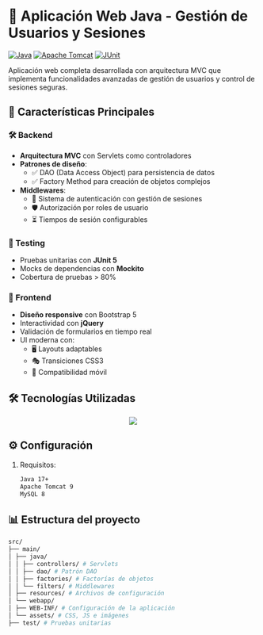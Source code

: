 # 🚀 Aplicación Web Java - Gestión de Usuarios y Sesiones 

[![Java](https://img.shields.io/badge/Java-17-%23ED8B00?logo=openjdk)](https://www.java.com/)
[![Apache Tomcat](https://img.shields.io/badge/Apache_Tomcat-9.0-%23F8DC75?logo=apache-tomcat)](https://tomcat.apache.org/)
[![JUnit](https://img.shields.io/badge/JUnit-5-%2325A162?logo=junit5)](https://junit.org/)

Aplicación web completa desarrollada con arquitectura MVC que implementa funcionalidades avanzadas de gestión de usuarios y control de sesiones seguras.

## 🌟 Características Principales

### 🛠️ Backend
- **Arquitectura MVC** con Servlets como controladores
- **Patrones de diseño**:
  - ✅ DAO (Data Access Object) para persistencia de datos
  - ✅ Factory Method para creación de objetos complejos
- **Middlewares**:
  - 🔐 Sistema de autenticación con gestión de sesiones
  - 🛡️ Autorización por roles de usuario
  - ⏳ Tiempos de sesión configurables

### 🧪 Testing
- Pruebas unitarias con **JUnit 5**
- Mocks de dependencias con **Mockito**
- Cobertura de pruebas > 80%

### 🎨 Frontend
- **Diseño responsive** con Bootstrap 5
- Interactividad con **jQuery**
- Validación de formularios en tiempo real
- UI moderna con:
  - 🖥️ Layouts adaptables
  - 🎭 Transiciones CSS3
  - 📱 Compatibilidad móvil

## 🛠️ Tecnologías Utilizadas

<p align="center">
  <img src="https://skillicons.dev/icons?i=java,tomcat,mysql,html,css,bootstrap,jquery,github" />
</p>

## ⚙️ Configuración

1. Requisitos:
   ```bash
   Java 17+
   Apache Tomcat 9
   MySQL 8


## 📊 Estructura del proyecto
```bash
src/
├── main/
│ ├── java/
│ │ ├── controllers/ # Servlets
│ │ ├── dao/ # Patrón DAO
│ │ ├── factories/ # Factorías de objetos
│ │ └── filters/ # Middlewares
│ ├── resources/ # Archivos de configuración
│ └── webapp/
│ ├── WEB-INF/ # Configuración de la aplicación
│ └── assets/ # CSS, JS e imágenes
├── test/ # Pruebas unitarias
